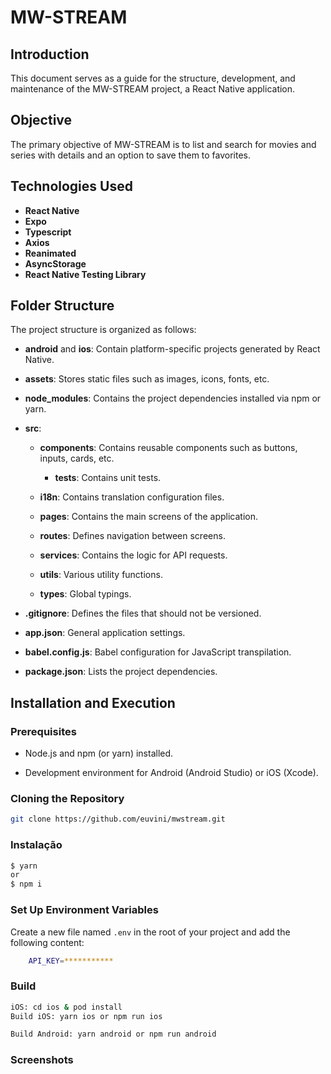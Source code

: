 # MW-STREAM

## Introduction

This document serves as a guide for the structure, development, and maintenance of the MW-STREAM project, a React Native application.

## Objective

The primary objective of MW-STREAM is to list and search for movies and series with details and an option to save them to favorites.

## Technologies Used

- **React Native**
- **Expo**
- **Typescript**
- **Axios**
- **Reanimated**
- **AsyncStorage**
- **React Native Testing Library**

## Folder Structure

The project structure is organized as follows:

- **android** and **ios**: Contain platform-specific projects generated by React Native.

- **assets**: Stores static files such as images, icons, fonts, etc.

- **node_modules**: Contains the project dependencies installed via npm or yarn.

- **src**:

  - **components**: Contains reusable components such as buttons, inputs, cards, etc.

    - **tests**: Contains unit tests.

  - **i18n**: Contains translation configuration files.

  - **pages**: Contains the main screens of the application.

  - **routes**: Defines navigation between screens.

  - **services**: Contains the logic for API requests.

  - **utils**: Various utility functions.

  - **types**: Global typings.

- **.gitignore**: Defines the files that should not be versioned.

- **app.json**: General application settings.

- **babel.config.js**: Babel configuration for JavaScript transpilation.

- **package.json**: Lists the project dependencies.

## Installation and Execution

### Prerequisites

- Node.js and npm (or yarn) installed.

- Development environment for Android (Android Studio) or iOS (Xcode).

### Cloning the Repository

```bash
git clone https://github.com/euvini/mwstream.git
```

### Instalação

```bash
$ yarn
or
$ npm i
```

### Set Up Environment Variables

Create a new file named `.env` in the root of your project and add the following content:

```bash
	API_KEY=***********
```

### Build

```bash
iOS: cd ios & pod install
Build iOS: yarn ios or npm run ios

Build Android: yarn android or npm run android
```

### Screenshots
